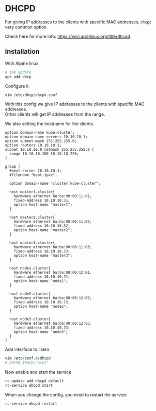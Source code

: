 # DHCPD

For giving IP addresses to the clients with specific MAC addresses, `dhcpd` very common option.

Check here for more info: https://wiki.archlinux.org/title/dhcpd

## Installation

With Alpine linux

```sh
# apk update
apk add dhcp
```

Configure it

```sh
vim /etc/dhcp/dhcpd.conf
```

With this config we give IP addresses to the clients with specific MAC addresses.  
Other clients will get IP addresses from the range.

We also setting the hostname for the clients.

```
option domain-name kube-cluster;
option domain-name-servers 10.10.10.1;
option subnet-mask 255.255.255.0;
option routers 10.10.10.1;
subnet 10.10.10.0 netmask 255.255.255.0 {
  range 10.10.10.100 10.10.10.250;
}

group {
  #next-server 10.10.10.1;
  #filename "boot.ipxe";

  option domain-name "cluster.kube-cluster";

  host master1.cluster{
    hardware ethernet ba:ba:00:00:11:01;
    fixed-address 10.10.10.51;
    option host-name "master1";
  }

  host master2.cluster{
    hardware ethernet ba:ba:00:00:11:02;
    fixed-address 10.10.10.52;
    option host-name "master2";
  }

  host master3.cluster{
    hardware ethernet ba:ba:00:00:11:03;
    fixed-address 10.10.10.53;
    option host-name "master3";
  }

  host node1.cluster{
    hardware ethernet ba:ba:00:00:12:01;
    fixed-address 10.10.10.71;
    option host-name "node1";
  }

  host node2.cluster{
    hardware ethernet ba:ba:00:00:12:02;
    fixed-address 10.10.10.72;
    option host-name "node2";
  }

  host node3.cluster{
    hardware ethernet ba:ba:00:00:12:03;
    fixed-address 10.10.10.73;
    option host-name "node3";
  }
}
```

Add interface to listen

```sh
vim /etc/conf.d/dhcpd
# DHCPD_IFACE="eth1"
```

Now enable and start the service

```sh
rc-update add dhcpd default
rc-service dhcpd start
```

When you change the config, you need to restart the service

```sh
rc-service dhcpd restart
```
